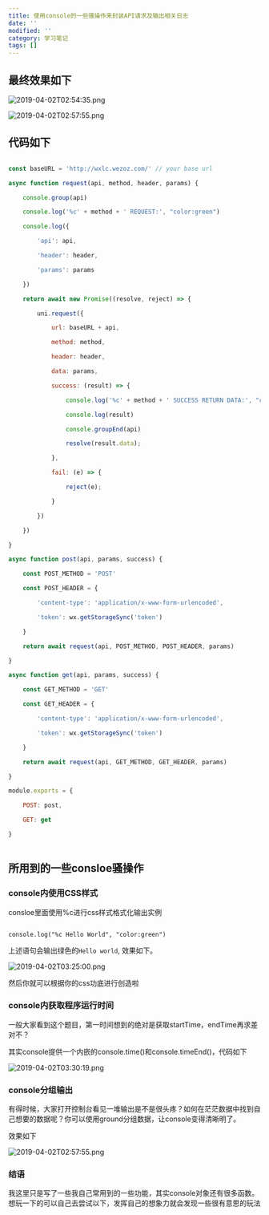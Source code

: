 ```yaml
---
title: 使用console的一些骚操作来封装API请求及输出相关日志
date: ''
modified: ''
category: 学习笔记
tags: []
---
```


## 最终效果如下
![2019-04-02T02:54:35.png][1]
![2019-04-02T02:57:55.png][2]

## 代码如下
```javascript
const baseURL = 'http://wxlc.wezoz.com/' // your base url
async function request(api, method, header, params) {
	console.group(api)
	console.log('%c' + method + ' REQUEST:', "color:green")
	console.log({
		'api': api,
		'header': header,
		'params': params
	})
	return await new Promise((resolve, reject) => {
		uni.request({
			url: baseURL + api,
			method: method,
			header: header,
			data: params,
			success: (result) => {
				console.log('%c' + method + ' SUCCESS RETURN DATA:', "color:green")
				console.log(result)
				console.groupEnd(api)
				resolve(result.data);
			},
			fail: (e) => {
				reject(e);
			}
		})
	})
}
async function post(api, params, success) {
	const POST_METHOD = 'POST'
	const POST_HEADER = {
		'content-type': 'application/x-www-form-urlencoded',
		'token': wx.getStorageSync('token')
	}
	return await request(api, POST_METHOD, POST_HEADER, params)
}
async function get(api, params, success) {
	const GET_METHOD = 'GET'
	const GET_HEADER = {
		'content-type': 'application/x-www-form-urlencoded',
		'token': wx.getStorageSync('token')
	}
	return await request(api, GET_METHOD, GET_HEADER, params)
}
module.exports = {
	POST: post,
	GET: get
}

```
## 所用到的一些consloe骚操作

### console内使用CSS样式
consloe里面使用%c进行css样式格式化输出实例
```
console.log("%c Hello World", "color:green")
```
上述语句会输出绿色的`Hello world`, 效果如下。

![2019-04-02T03:25:00.png][3]

然后你就可以根据你的css功底进行创造啦

### console内获取程序运行时间

一般大家看到这个题目，第一时间想到的绝对是获取startTime，endTime再求差对不？
其实console提供一个内嵌的console.time()和console.timeEnd()，代码如下
![2019-04-02T03:30:19.png][4]

### console分组输出
有得时候，大家打开控制台看见一堆输出是不是很头疼？如何在茫茫数据中找到自己想要的数据呢？你可以使用ground分组数据，让console变得清晰明了。
效果如下
![2019-04-02T02:57:55.png][2]

### 结语

我这里只是写了一些我自己常用到的一些功能，其实console对象还有很多函数。想玩一下的可以自己去尝试以下，发挥自己的想象力就会发现一些很有意思的玩法

  [1]: https://www.thinkmoon.cn/usr/uploads/2019/04/1897065195.png
  [2]: https://www.thinkmoon.cn/usr/uploads/2019/04/798221859.png
  [3]: https://www.thinkmoon.cn/usr/uploads/2019/04/3326939580.png
  [4]: https://www.thinkmoon.cn/usr/uploads/2019/04/116410319.png